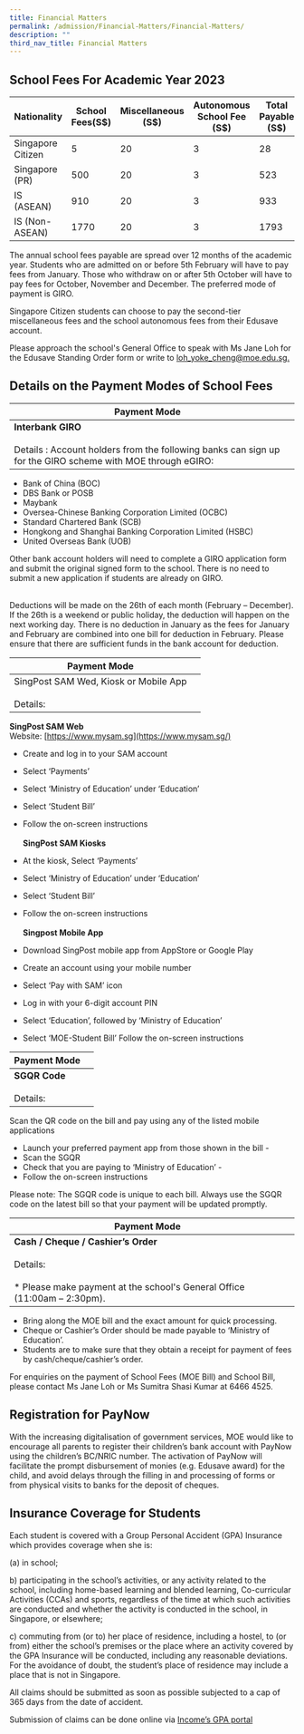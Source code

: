 ```yaml
---
title: Financial Matters
permalink: /admission/Financial-Matters/Financial-Matters/
description: ""
third_nav_title: Financial Matters
---
```

School Fees For Academic Year 2023
----------------------------------



| Nationality | School Fees(S$) | Miscellaneous (S$) | Autonomous School Fee (S$)| Total Payable (S$) |
| -------- | -------- | -------- |  -------- |  -------- |
| Singapore Citizen     | 5     | 20     | 3 | 28
| Singapore (PR) | 500 | 20 | 3 | 523
| IS (ASEAN) | 910 |20 | 3 | 933 |
| IS (Non-ASEAN) | 1770 | 20 | 3 | 1793

The annual school fees payable are spread over 12 months of the academic year. Students who are&nbsp;admitted on or before 5th February will have to pay fees from January. Those who withdraw on&nbsp;or after 5th October will have to pay fees for October, November and December. The preferred mode of payment is GIRO.

  

Singapore Citizen students can choose to pay the second-tier miscellaneous fees and the school&nbsp;autonomous fees from their Edusave account.  
  

Please approach the school's General Office to speak with Ms Jane Loh for the Edusave Standing&nbsp;Order form or write to&nbsp;[loh\_yoke\_cheng@moe.edu.sg.](mailto:loh_yoke_cheng@moe.edu.sg)

Details on the Payment Modes of School Fees&nbsp;
--------------------------------------------


| Payment Mode | |
| -------- | -------- | 
|<b> Interbank GIRO</b> <br> <br>Details :  Account holders from the following banks can sign up for the GIRO scheme with MOE through eGIRO:  

*   Bank of China (BOC)&nbsp;
*   DBS Bank or POSB&nbsp;
*   Maybank &nbsp;&nbsp;&nbsp;&nbsp;&nbsp;&nbsp;&nbsp;&nbsp;&nbsp;&nbsp;&nbsp;&nbsp;&nbsp;&nbsp;&nbsp;&nbsp;&nbsp;&nbsp;&nbsp;&nbsp;&nbsp;&nbsp;
*   Oversea-Chinese Banking Corporation Limited (OCBC)&nbsp;
*   Standard Chartered Bank (SCB)&nbsp; &nbsp; &nbsp; &nbsp; &nbsp; &nbsp; &nbsp; &nbsp; &nbsp; &nbsp; &nbsp;&nbsp;
*   Hongkong and Shanghai Banking Corporation Limited (HSBC)
*   United Overseas Bank (UOB)

Other bank account holders will need to complete a GIRO application form and submit the original signed form to the school. There is no need to submit a new application if students are already on GIRO.

<br> Deductions will be made on the 26th of each month (February – December). If the 26th is a weekend or public holiday, the deduction will happen on the next working day. There is no deduction in January as the fees for January and February are combined into one bill for deduction in February. Please ensure that there are sufficient funds in the bank account for deduction.  



| Payment Mode |  | 
| -------- | -------- | 
| SingPost SAM Wed, Kiosk or Mobile App<br> <br> Details: | 

<b>SingPost SAM Web</b><br>
Website:&nbsp;[https://www.mysam.sg](https://www.mysam.sg/)  
  

*   Create and log in to your SAM account&nbsp;
*   Select ‘Payments’&nbsp;
*   Select ‘Ministry of Education’ under ‘Education’&nbsp;
*   Select ‘Student Bill’&nbsp;
*   Follow the on-screen instructions&nbsp; &nbsp;<br><br>
<b>SingPost SAM Kiosks </b><br>

*   At the kiosk, Select ‘Payments’
*   Select ‘Ministry of Education’ under ‘Education’
*   Select ‘Student Bill’&nbsp;
*   Follow the on-screen instructions&nbsp; &nbsp;<br><br>
<b>Singpost Mobile App&nbsp;  </b>
*   Download SingPost mobile app from AppStore or Google Play&nbsp;
*   Create an account using your mobile number&nbsp;
*   Select ‘Pay with SAM’ icon&nbsp;
*   Log in with your 6-digit account PIN
*   Select ‘Education’, followed by ‘Ministry of Education’
*   Select ‘MOE-Student Bill’ Follow the on-screen instructions

| Payment Mode |  | 
| -------- | -------- | 
|<b>SGQR Code</b> <br><br>Details: | 

Scan the QR code on the bill and pay using any of the listed mobile applications  
*   Launch your preferred payment app from those shown in the bill -
*   Scan the SGQR&nbsp;
*   Check that you are paying to ‘Ministry of Education’ -&nbsp; &nbsp; &nbsp; &nbsp; &nbsp; &nbsp; &nbsp; &nbsp; &nbsp; &nbsp;
*   Follow the on-screen instructions

Please note: The SGQR code is unique to each bill. Always use the SGQR code on the latest bill so that your payment will be updated promptly.

| Payment Mode |  | 
| -------- | -------- | 
|<b>Cash / Cheque / Cashier’s Order</b> <br><br>Details: <br><br>*   Please make payment at the school's General Office (11:00am – 2:30pm).| 


*   Bring along the MOE bill and the exact amount for quick processing.&nbsp;
*   Cheque or Cashier’s Order should be made payable to ‘Ministry of Education’.&nbsp;
*   Students are to make sure that they obtain a receipt for payment of fees by cash/cheque/cashier’s order.

For enquiries on the payment of School Fees (MOE Bill) and School Bill, please contact Ms Jane Loh or Ms Sumitra Shasi Kumar at 6466 4525.

Registration for PayNow
-----------------------

With the increasing digitalisation of government services, MOE would like to encourage all parents to register their children’s bank account with PayNow using the children’s BC/NRIC number. The activation of PayNow will facilitate the prompt disbursement of monies (e.g. Edusave award) for the child, and avoid delays through the filling in and processing of forms or from physical visits to banks for the deposit of cheques.

Insurance Coverage for Students
-------------------------------

Each student is covered with a Group Personal Accident (GPA) Insurance which provides coverage when she is:

  

(a) in school;

  

b) participating in the school’s activities, or any activity related to the school, including&nbsp;home-based learning and blended learning, Co-curricular Activities (CCAs) and sports,&nbsp;regardless of the time at which such activities are conducted and whether the activity is&nbsp;conducted in the school, in Singapore, or elsewhere;

  

c) commuting from (or to) her place of residence, including a hostel, to (or from) either&nbsp;the school’s premises or the place where an activity covered by the GPA Insurance will&nbsp;be conducted, including any reasonable deviations. For the avoidance of doubt, the&nbsp;student’s place of residence may include a place that is not in Singapore.

All claims should be submitted as soon as possible subjected to a cap of 365 days from the date 
of accident.

Submission of claims can be done online via&nbsp;[Income’s GPA portal](https://studentgpa.incomegroupins.com.sg/#/)
